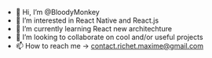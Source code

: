 - 👋 Hi, I’m @BloodyMonkey
- 👀 I’m interested in React Native and React.js
- 🌱 I’m currently learning React new architechture
- 💞️ I’m looking to collaborate on cool and/or useful projects 
- 📫 How to reach me -> contact.richet.maxime@gmail.com

<!---
BloodyMonkey/BloodyMonkey is a ✨ special ✨ repository because its `README.md` (this file) appears on your GitHub profile.
You can click the Preview link to take a look at your changes.
--->
